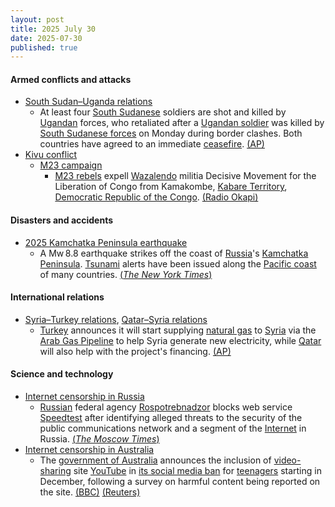 ```yaml
---
layout: post
title: 2025 July 30
date: 2025-07-30
published: true
---
```



#### Armed conflicts and attacks

* [South Sudan–Uganda relations](https://en.wikipedia.org/wiki/South_Sudan%E2%80%93Uganda_relations "South Sudan–Uganda relations")
  * At least four [South Sudanese](https://en.wikipedia.org/wiki/South_Sudan "South Sudan") soldiers are shot and killed by [Ugandan](https://en.wikipedia.org/wiki/Uganda "Uganda") forces, who retaliated after a [Ugandan soldier](https://en.wikipedia.org/wiki/Uganda_People%27s_Defence_Force "Uganda People's Defence Force") was killed by [South Sudanese forces](https://en.wikipedia.org/wiki/South_Sudan_People%27s_Defence_Forces "South Sudan People's Defence Forces") on Monday during border clashes. Both countries have agreed to an immediate [ceasefire](https://en.wikipedia.org/wiki/Ceasefire "Ceasefire"). [(AP)](https://apnews.com/article/uganda-south-sudan-border-military-clash-6a7b0cec647c4c02d3724c45d213fcaf)
* [Kivu conflict](https://en.wikipedia.org/wiki/Kivu_conflict "Kivu conflict")
  * [M23 campaign](https://en.wikipedia.org/wiki/M23_campaign_%282022%E2%80%93present%29 "M23 campaign (2022–present)")
    * [M23 rebels](https://en.wikipedia.org/wiki/March_23_Movement "March 23 Movement") expell [Wazalendo](https://en.wikipedia.org/wiki/Wazalendo "Wazalendo") militia Decisive Movement for the Liberation of Congo from Kamakombe, [Kabare Territory](https://en.wikipedia.org/wiki/Kabare_Territory "Kabare Territory"), [Democratic Republic of the Congo](https://en.wikipedia.org/wiki/Democratic_Republic_of_the_Congo "Democratic Republic of the Congo"). [(Radio Okapi)](https://www.radiookapi.net/2025/07/30/actualite/securite/sud-kivu-affrontements-entre-la-coalition-m23-afc-rdf-et-les-wazalendo)

#### Disasters and accidents

* [2025 Kamchatka Peninsula earthquake](https://en.wikipedia.org/wiki/2025_Kamchatka_Peninsula_earthquake "2025 Kamchatka Peninsula earthquake")
  * A Mw 8.8 earthquake strikes off the coast of [Russia](https://en.wikipedia.org/wiki/Russia "Russia")'s [Kamchatka Peninsula](https://en.wikipedia.org/wiki/Kamchatka_Peninsula "Kamchatka Peninsula"). [Tsunami](https://en.wikipedia.org/wiki/Tsunami "Tsunami") alerts have been issued along the [Pacific coast](https://en.wikipedia.org/wiki/Pacific_coast "Pacific coast") of many countries. [(*The New York Times*)](https://www.nytimes.com/2025/07/29/world/japan-earthquake-tsunami-north-pacific-ocean.html)

#### International relations

* [Syria–Turkey relations](https://en.wikipedia.org/wiki/Syria%E2%80%93Turkey_relations "Syria–Turkey relations"), [Qatar–Syria relations](https://en.wikipedia.org/wiki/Qatar%E2%80%93Syria_relations "Qatar–Syria relations")
  * [Turkey](https://en.wikipedia.org/wiki/Turkey "Turkey") announces it will start supplying [natural gas](https://en.wikipedia.org/wiki/Natural_gas "Natural gas") to [Syria](https://en.wikipedia.org/wiki/Syria "Syria") via the [Arab Gas Pipeline](https://en.wikipedia.org/wiki/Arab_Gas_Pipeline "Arab Gas Pipeline") to help Syria generate new electricity, while [Qatar](https://en.wikipedia.org/wiki/Qatar "Qatar") will also help with the project's financing. [(AP)](https://apnews.com/article/turkey-syria-electricity-natural-gas-export-760c328b2c5b9603cc7607336864d4af)

#### Science and technology

* [Internet censorship in Russia](https://en.wikipedia.org/wiki/Internet_censorship_in_Russia "Internet censorship in Russia")
  * [Russian](https://en.wikipedia.org/wiki/Russia "Russia") federal agency [Rospotrebnadzor](https://en.wikipedia.org/wiki/Rospotrebnadzor "Rospotrebnadzor") blocks web service [Speedtest](https://en.wikipedia.org/wiki/Speedtest.net "Speedtest.net") after identifying alleged threats to the security of the public communications network and a segment of the [Internet](https://en.wikipedia.org/wiki/Internet "Internet") in Russia. [(*The Moscow Times*)](https://www.moscowtimes.ru/2025/07/30/vrossii-zablokirovali-servis-izmereniya-skorosti-interneta-nafone-massovih-blokirovok-a170254)
* [Internet censorship in Australia](https://en.wikipedia.org/wiki/Internet_censorship_in_Australia "Internet censorship in Australia")
  * The [government of Australia](https://en.wikipedia.org/wiki/Government_of_Australia "Government of Australia") announces the inclusion of [video-sharing](https://en.wikipedia.org/wiki/Video-sharing "Video-sharing") site [YouTube](https://en.wikipedia.org/wiki/YouTube "YouTube") in [its social media ban](https://en.wikipedia.org/wiki/Online_Safety_Amendment "Online Safety Amendment") for [teenagers](https://en.wikipedia.org/wiki/Teenagers "Teenagers") starting in December, following a survey on harmful content being reported on the site. [(BBC)](https://www.bbc.com/news/articles/cpv0zkxx0njo) [(Reuters)](https://www.reuters.com/legal/litigation/australia-widens-teen-social-media-ban-youtube-scraps-exemption-2025-07-29/)
